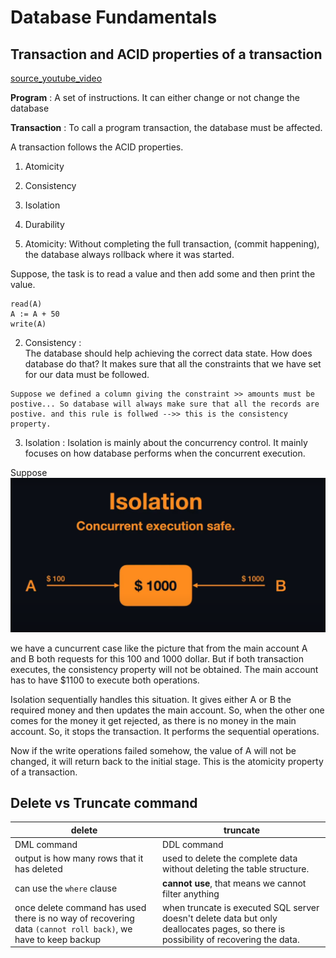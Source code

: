 # Database Fundamentals
## Transaction and ACID properties of a transaction
[source_youtube_video](https://www.youtube.com/watch?v=yaQ5YMWkxq4&ab_channel=theroadmap)


**Program** : A set of instructions. It can either change or not change the database

**Transaction** : To call a program transaction, the database must be affected.

A transaction follows the ACID properties.
1. Atomicity
2. Consistency
3. Isolation
4. Durability

1. Atomicity: Without completing the full transaction, (commit happening), the database always rollback where it was started.

Suppose, the task is to read a value and then add some and then print the value. 

```
read(A)
A := A + 50
write(A)
```

2. Consistency :  
The database should help achieving the correct data state.
How does database do that?
It makes sure that all the constraints that we have set for our data must be followed.
 
 
 ```
Suppose we defined a column giving the constraint >> amounts must be postive... So database will always make sure that all the records are postive. and this rule is follwed -->> this is the consistency property.
```

3. Isolation : Isolation is mainly about the concurrency control. It mainly focuses on how database performs when the concurrent execution. 

Suppose 
![pic](isolation_database.png)

we have a cuncurrent case like the picture that from the main account A and B both requests for this 100 and 1000 dollar. But if both transaction executes, the consistency property will not be obtained. The main account has to have $1100 to execute both operations.

Isolation sequentially handles this situation. It gives either A or B the required money and then updates the main account. So, when the other one comes for the money it get rejected, as there is no money in the main account. So, it stops the transaction.
It performs the sequential operations.

Now if the write operations failed somehow, the value of A will not be changed, it will return back to the initial stage. This is the atomicity property of a transaction.



## Delete vs Truncate command

| delete | truncate |
| --- | --- |
| DML command | DDL command |
| output is how many rows that it has deleted | used to delete the complete data without deleting the table structure.
| can use the `where` clause | **cannot use**, that means we cannot filter anything | 
| once delete command has used there is no way of recovering data `(cannot roll back)`, we have to keep backup | when truncate is executed SQL server doesn't delete data but only deallocates pages, so there is possibility of recovering the data.

